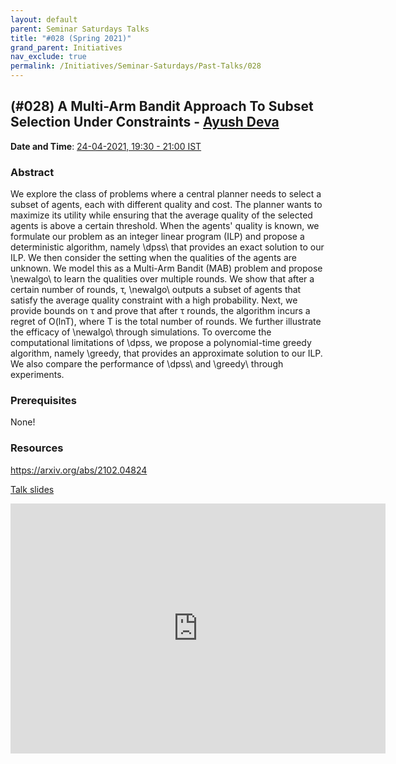 ```yaml
---
layout: default
parent: Seminar Saturdays Talks
title: "#028 (Spring 2021)"
grand_parent: Initiatives
nav_exclude: true
permalink: /Initiatives/Seminar-Saturdays/Past-Talks/028
---
```


(#028) **A Multi-Arm Bandit Approach To Subset Selection Under Constraints** - [Ayush Deva](https://www.linkedin.com/in/ayush-deva-310162111/)
------------

**Date and Time**: [24-04-2021, 19:30 - 21:00 IST](https://calendar.google.com/calendar/u/0/r/agenda/2021/4/24?eid=a2NmZ3FpYTZlZ2xlc2Fra2Y2YnN1N29iMmZfMjAyMTA0MjRUMTQwMDAwWiB2bmw5c2RxN29vZmlwaWJobzEzMnIyZTAyNEBn&ctz=Asia/Kolkata)

### Abstract
We explore the class of problems where a central planner needs to select a subset of agents, each with different quality and cost. The planner wants to maximize its utility while ensuring that the average quality of the selected agents is above a certain threshold. When the agents' quality is known, we formulate our problem as an integer linear program (ILP) and propose a deterministic algorithm, namely \dpss\ that provides an exact solution to our ILP.
We then consider the setting when the qualities of the agents are unknown. We model this as a Multi-Arm Bandit (MAB) problem and propose \newalgo\ to learn the qualities over multiple rounds. We show that after a certain number of rounds, τ, \newalgo\ outputs a subset of agents that satisfy the average quality constraint with a high probability. Next, we provide bounds on τ and prove that after τ rounds, the algorithm incurs a regret of O(lnT), where T is the total number of rounds. We further illustrate the efficacy of 	\newalgo\ through simulations.
To overcome the computational limitations of \dpss, we propose a polynomial-time greedy algorithm, namely \greedy, that provides an approximate solution to our ILP. We also compare the performance of \dpss\ and \greedy\ through experiments. 

### Prerequisites
None!

### Resources
https://arxiv.org/abs/2102.04824

[Talk slides](./slides_028.pdf)

<iframe width="600" height="400" src="https://www.youtube.com/embed/yQnGdkNhJQk" frameborder="0" allow="accelerometer; autoplay; clipboard-write; encrypted-media; gyroscope; picture-in-picture" allowfullscreen></iframe>


